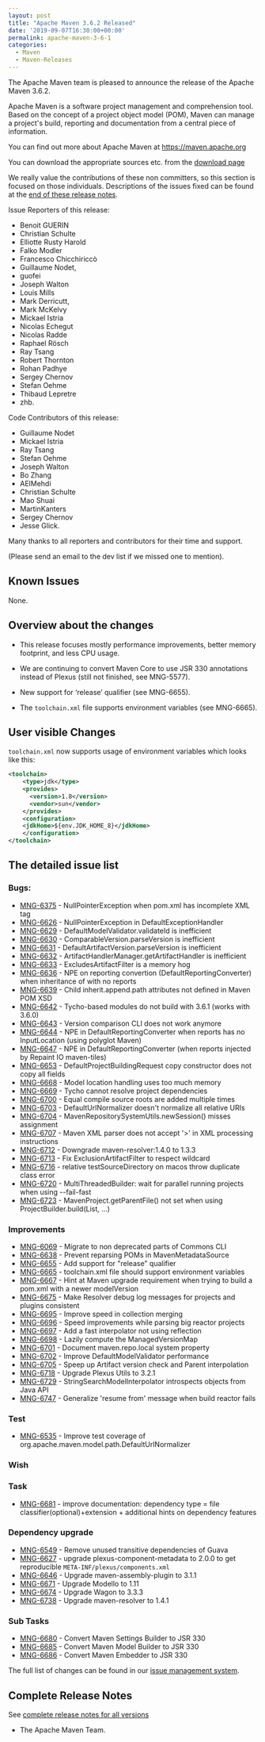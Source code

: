 ```yaml
---
layout: post
title: "Apache Maven 3.6.2 Released"
date: '2019-09-07T16:30:00+00:00'
permalink: apache-maven-3-6-1
categories:
  - Maven
  - Maven-Releases
---
```

The Apache Maven team is pleased to announce the release of the Apache
Maven 3.6.2.

Apache Maven is a software project management and comprehension tool. Based
on the concept of a project object model (POM), Maven can manage a
project's build, reporting and documentation from a central piece of
information.

You can find out more about Apache Maven at https://maven.apache.org

You can download the appropriate sources etc. from
the [download page](https://maven.apache.org/download.cgi)

<!-- more -->

We really value the contributions of these non committers, so this section is
focused on those individuals. Descriptions of the issues fixed can be found at
the [end of these release notes](#Details).

Issue Reporters of this release:

* Benoit GUERIN
* Christian Schulte
* Elliotte Rusty Harold
* Falko Modler
* Francesco Chicchiriccò
* Guillaume Nodet,
* guofei
* Joseph Walton
* Louis Mills
* Mark Derricutt,
* Mark McKelvy
* Mickael Istria
* Nicolas Echegut
* Nicolas Radde
* Raphael Rösch
* Ray Tsang
* Robert Thornton
* Rohan Padhye
* Sergey Chernov
* Stefan Oehme
* Thibaud Lepretre
* zhb.

Code Contributors of this release:

* Guillaume Nodet
* Mickael Istria
* Ray Tsang
* Stefan Oehme
* Joseph Walton
* Bo Zhang
* AElMehdi
* Christian Schulte
* Mao Shuai
* MartinKanters
* Sergey Chernov
* Jesse Glick.

Many thanks to all reporters and contributors for their time and support.

(Please send an email to the dev list if we missed one to mention).

## Known Issues

None.

## Overview about the changes

- This release focuses mostly performance improvements, better memory footprint, and less CPU usage.

- We are continuing to convert Maven Core to use JSR 330 annotations instead of Plexus
  (still not finished, see MNG-5577).

- New support for ‘release’ qualifier (see MNG-6655).

- The `toolchain.xml` file supports environment variables (see MNG-6665).


## User visible Changes

`toolchain.xml` now supports usage of environment variables which looks like this:

```xml
<toolchain>
    <type>jdk</type>
    <provides>
      <version>1.8</version>
      <vendor>sun</vendor>
    </provides>
    <configuration>
	<jdkHome>${env.JDK_HOME_8}</jdkHome>
    </configuration>
</toolchain>
```
## The detailed issue list[](#Details)

### Bugs:

- [MNG-6375](https://issues.apache.org/jira/browse/MNG-6375) - NullPointerException when pom.xml has incomplete XML tag
- [MNG-6626](https://issues.apache.org/jira/browse/MNG-6626) - NullPointerException in DefaultExceptionHandler
- [MNG-6629](https://issues.apache.org/jira/browse/MNG-6629) - DefaultModelValidator.validateId is inefficient
- [MNG-6630](https://issues.apache.org/jira/browse/MNG-6630) - ComparableVersion.parseVersion is inefficient
- [MNG-6631](https://issues.apache.org/jira/browse/MNG-6631) - DefaultArtifactVersion.parseVersion is inefficient
- [MNG-6632](https://issues.apache.org/jira/browse/MNG-6632) - ArtifactHandlerManager.getArtifactHandler is inefficient
- [MNG-6633](https://issues.apache.org/jira/browse/MNG-6633) - ExcludesArtifactFilter is a memory hog
- [MNG-6636](https://issues.apache.org/jira/browse/MNG-6636) - NPE on reporting convertion (DefaultReportingConverter) when inheritance of with no reports
- [MNG-6639](https://issues.apache.org/jira/browse/MNG-6639) - Child inherit.append.path attributes not defined in Maven POM XSD
- [MNG-6642](https://issues.apache.org/jira/browse/MNG-6642) - Tycho-based modules do not build with 3.6.1 (works with 3.6.0)
- [MNG-6643](https://issues.apache.org/jira/browse/MNG-6643) - Version comparison CLI does not work anymore
- [MNG-6644](https://issues.apache.org/jira/browse/MNG-6644) - NPE in DefaultReportingConverter when reports has no InputLocation (using polyglot Maven)
- [MNG-6647](https://issues.apache.org/jira/browse/MNG-6647) - NPE in DefaultReportingConverter (when reports injected by Repaint IO maven-tiles)
- [MNG-6653](https://issues.apache.org/jira/browse/MNG-6653) - DefaultProjectBuildingRequest copy constructor does not copy all fields
- [MNG-6668](https://issues.apache.org/jira/browse/MNG-6668) - Model location handling uses too much memory
- [MNG-6669](https://issues.apache.org/jira/browse/MNG-6669) - Tycho cannot resolve project dependencies
- [MNG-6700](https://issues.apache.org/jira/browse/MNG-6700) - Equal compile source roots are added multiple times
- [MNG-6703](https://issues.apache.org/jira/browse/MNG-6703) - DefaultUrlNormalizer doesn't normalize all relative URIs
- [MNG-6704](https://issues.apache.org/jira/browse/MNG-6704) - MavenRepositorySystemUtils.newSession() misses assignment
- [MNG-6707](https://issues.apache.org/jira/browse/MNG-6707) - Maven XML parser does not accept '>' in XML processing instructions
- [MNG-6712](https://issues.apache.org/jira/browse/MNG-6712) - Downgrade maven-resolver:1.4.0 to 1.3.3
- [MNG-6713](https://issues.apache.org/jira/browse/MNG-6713) - Fix ExclusionArtifactFilter to respect wildcard
- [MNG-6716](https://issues.apache.org/jira/browse/MNG-6716) - relative testSourceDirectory on macos throw duplicate class error
- [MNG-6720](https://issues.apache.org/jira/browse/MNG-6720) - MultiThreadedBuilder: wait for parallel running projects when using --fail-fast
- [MNG-6723](https://issues.apache.org/jira/browse/MNG-6723) - MavenProject.getParentFile() not set when using ProjectBuilder.build(List<File>, ...)

### Improvements

- [MNG-6069](https://issues.apache.org/jira/browse/MNG-6069) - Migrate to non deprecated parts of Commons CLI
- [MNG-6638](https://issues.apache.org/jira/browse/MNG-6638) - Prevent reparsing POMs in MavenMetadataSource
- [MNG-6655](https://issues.apache.org/jira/browse/MNG-6655) - Add support for "release" qualifier
- [MNG-6665](https://issues.apache.org/jira/browse/MNG-6665) - toolchain.xml file should support environment variables
- [MNG-6667](https://issues.apache.org/jira/browse/MNG-6667) - Hint at Maven upgrade requirement when trying to build a pom.xml with a newer modelVersion
- [MNG-6675](https://issues.apache.org/jira/browse/MNG-6675) - Make Resolver debug log messages for projects and plugins consistent
- [MNG-6695](https://issues.apache.org/jira/browse/MNG-6695) - Improve speed in collection merging
- [MNG-6696](https://issues.apache.org/jira/browse/MNG-6696) - Speed improvements while parsing big reactor projects
- [MNG-6697](https://issues.apache.org/jira/browse/MNG-6697) - Add a fast interpolator not using reflection
- [MNG-6698](https://issues.apache.org/jira/browse/MNG-6698) - Lazily compute the ManagedVersionMap
- [MNG-6701](https://issues.apache.org/jira/browse/MNG-6701) - Document maven.repo.local system property
- [MNG-6702](https://issues.apache.org/jira/browse/MNG-6702) - Improve DefaultModelValidator performance
- [MNG-6705](https://issues.apache.org/jira/browse/MNG-6705) - Speep up Artifact version check and Parent interpolation
- [MNG-6718](https://issues.apache.org/jira/browse/MNG-6718) - Upgrade Plexus Utils to 3.2.1
- [MNG-6729](https://issues.apache.org/jira/browse/MNG-6729) - StringSearchModelInterpolator introspects objects from Java API
- [MNG-6747](https://issues.apache.org/jira/browse/MNG-6747) - Generalize 'resume from' message when build reactor fails

### Test

- [MNG-6535](https://issues.apache.org/jira/browse/MNG-6535) - Improve test coverage of org.apache.maven.model.path.DefaultUrlNormalizer

### Wish

### Task

- [MNG-6681](https://issues.apache.org/jira/browse/MNG-6681) - improve documentation: dependency type = file classifier(optional)+extension + additional hints on dependency features

### Dependency upgrade

- [MNG-6549](https://issues.apache.org/jira/browse/MNG-6549) - Remove unused transitive dependencies of Guava
- [MNG-6627](https://issues.apache.org/jira/browse/MNG-6627) - upgrade plexus-component-metadata to 2.0.0 to get reproducible `META-INF/plexus/components.xml`
- [MNG-6646](https://issues.apache.org/jira/browse/MNG-6646) - Upgrade maven-assembly-plugin to 3.1.1
- [MNG-6671](https://issues.apache.org/jira/browse/MNG-6671) - Upgrade Modello to 1.11
- [MNG-6674](https://issues.apache.org/jira/browse/MNG-6674) - Upgrade Wagon to 3.3.3
- [MNG-6738](https://issues.apache.org/jira/browse/MNG-6738) - Upgrade maven-resolver to 1.4.1


### Sub Tasks

- [MNG-6680](https://issues.apache.org/jira/browse/MNG-6680) - Convert Maven Settings Builder to JSR 330
- [MNG-6685](https://issues.apache.org/jira/browse/MNG-6685) - Convert Maven Model Builder to JSR 330
- [MNG-6686](https://issues.apache.org/jira/browse/MNG-6686) - Convert Maven Embedder to JSR 330

The full list of changes can be found in our [issue management system][4].

## Complete Release Notes

See [complete release notes for all versions][5]

- The Apache Maven Team.


[0]: ../../download.html
[1]: ../../plugins/index.html
[2]: https://maven.apache.org/
[4]: https://issues.apache.org/jira/secure/ReleaseNote.jspa?projectId=12316922&version=12345234
[5]: ../../docs/history.html
[MNG-6680]: https://issues.apache.org/jira/browse/MNG-6680
[MNG-6685]: https://issues.apache.org/jira/browse/MNG-6685
[MNG-6686]: https://issues.apache.org/jira/browse/MNG-6686
[MNG-6375]: https://issues.apache.org/jira/browse/MNG-6375
[MNG-6626]: https://issues.apache.org/jira/browse/MNG-6626
[MNG-6629]: https://issues.apache.org/jira/browse/MNG-6629
[MNG-6630]: https://issues.apache.org/jira/browse/MNG-6630
[MNG-6631]: https://issues.apache.org/jira/browse/MNG-6631
[MNG-6632]: https://issues.apache.org/jira/browse/MNG-6632
[MNG-6633]: https://issues.apache.org/jira/browse/MNG-6633
[MNG-6636]: https://issues.apache.org/jira/browse/MNG-6636
[MNG-6639]: https://issues.apache.org/jira/browse/MNG-6639
[MNG-6642]: https://issues.apache.org/jira/browse/MNG-6642
[MNG-6643]: https://issues.apache.org/jira/browse/MNG-6643
[MNG-6644]: https://issues.apache.org/jira/browse/MNG-6644
[MNG-6647]: https://issues.apache.org/jira/browse/MNG-6647
[MNG-6653]: https://issues.apache.org/jira/browse/MNG-6653
[MNG-6668]: https://issues.apache.org/jira/browse/MNG-6668
[MNG-6669]: https://issues.apache.org/jira/browse/MNG-6669
[MNG-6700]: https://issues.apache.org/jira/browse/MNG-6700
[MNG-6703]: https://issues.apache.org/jira/browse/MNG-6703
[MNG-6704]: https://issues.apache.org/jira/browse/MNG-6704
[MNG-6707]: https://issues.apache.org/jira/browse/MNG-6707
[MNG-6712]: https://issues.apache.org/jira/browse/MNG-6712
[MNG-6713]: https://issues.apache.org/jira/browse/MNG-6713
[MNG-6716]: https://issues.apache.org/jira/browse/MNG-6716
[MNG-6720]: https://issues.apache.org/jira/browse/MNG-6720
[MNG-6723]: https://issues.apache.org/jira/browse/MNG-6723
[MNG-6069]: https://issues.apache.org/jira/browse/MNG-6069
[MNG-6638]: https://issues.apache.org/jira/browse/MNG-6638
[MNG-6655]: https://issues.apache.org/jira/browse/MNG-6655
[MNG-6665]: https://issues.apache.org/jira/browse/MNG-6665
[MNG-6667]: https://issues.apache.org/jira/browse/MNG-6667
[MNG-6675]: https://issues.apache.org/jira/browse/MNG-6675
[MNG-6695]: https://issues.apache.org/jira/browse/MNG-6695
[MNG-6696]: https://issues.apache.org/jira/browse/MNG-6696
[MNG-6697]: https://issues.apache.org/jira/browse/MNG-6697
[MNG-6698]: https://issues.apache.org/jira/browse/MNG-6698
[MNG-6701]: https://issues.apache.org/jira/browse/MNG-6701
[MNG-6702]: https://issues.apache.org/jira/browse/MNG-6702
[MNG-6705]: https://issues.apache.org/jira/browse/MNG-6705
[MNG-6729]: https://issues.apache.org/jira/browse/MNG-6729
[MNG-6747]: https://issues.apache.org/jira/browse/MNG-6747
[MNG-6535]: https://issues.apache.org/jira/browse/MNG-6535
[MNG-6681]: https://issues.apache.org/jira/browse/MNG-6681
[MNG-6549]: https://issues.apache.org/jira/browse/MNG-6549
[MNG-6627]: https://issues.apache.org/jira/browse/MNG-6627
[MNG-6646]: https://issues.apache.org/jira/browse/MNG-6646
[MNG-6671]: https://issues.apache.org/jira/browse/MNG-6671
[MNG-6674]: https://issues.apache.org/jira/browse/MNG-6674
[MNG-6718]: https://issues.apache.org/jira/browse/MNG-6718
[MNG-6738]: https://issues.apache.org/jira/browse/MNG-6738

